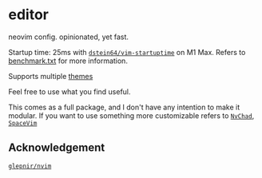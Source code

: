 # editor
neovim config. opinionated, yet fast.

Startup time: 25ms with [`dstein64/vim-startuptime`](https://github.com/dstein64/vim-startuptime) on M1 Max. Refers to [benchmark.txt](./fixtures/README) for more information.

Supports multiple [themes](./lua/themes/plugins.lua)

Feel free to use what you find useful.

This comes as a full package, and I don't have any intention to make it modular.
If you want to use something more customizable refers to [`NvChad`](https://github.com/NvChad/NvChad), [`SpaceVim`](https://github.com/SpaceVim/SpaceVim)

## Acknowledgement

[`glepnir/nvim`](https://github.com/glepnir/nvim)


